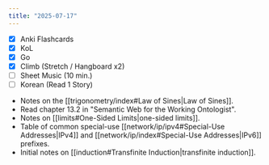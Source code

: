 ```yaml
---
title: "2025-07-17"
---
```


- [x] Anki Flashcards
- [x] KoL
- [x] Go
- [x] Climb (Stretch / Hangboard x2)
- [ ] Sheet Music (10 min.)
- [ ] Korean (Read 1 Story)

* Notes on the [[trigonometry/index#Law of Sines|Law of Sines]].
* Read chapter 13.2 in "Semantic Web for the Working Ontologist".
* Notes on [[limits#One-Sided Limits|one-sided limits]].
* Table of common special-use [[network/ip/ipv4#Special-Use Addresses|IPv4]] and [[network/ip/index#Special-Use Addresses|IPv6]] prefixes.
* Initial notes on [[induction#Transfinite Induction|transfinite induction]].